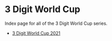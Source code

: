 # 3 Digit World Cup

Index page for all of the 3 Digit World Cup series.

- [3 Digit World Cup 2021](2021)
